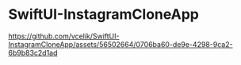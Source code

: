 # SwiftUI-InstagramCloneApp



https://github.com/vcelik/SwiftUI-InstagramCloneApp/assets/56502664/0706ba60-de9e-4298-9ca2-6b9b83c2d1ad

